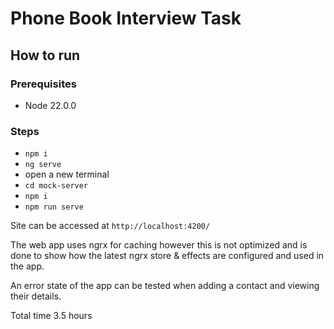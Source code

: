 # Phone Book Interview Task

## How to run

### Prerequisites

- Node 22.0.0

### Steps

- `npm i`
- `ng serve`
- open a new terminal
- `cd mock-server`
- `npm i`
- `npm run serve`

Site can be accessed at `http://localhost:4200/`

The web app uses ngrx for caching however this is not optimized and is done to show how the latest ngrx store & effects are configured and used in the app.

An error state of the app can be tested when adding a contact and viewing their details.

Total time 3.5 hours
